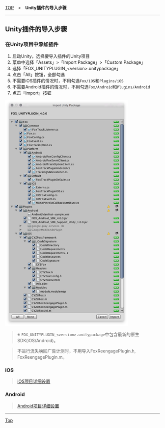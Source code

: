 [TOP](../../README.md)　>　**Unity插件的导入步骤**

---

## Unity插件的导入步骤

### 在Unity项目中添加插件

1. 启动Unity，选择要导入插件的Unity项目
2. 菜单中选择「Assets」>「Import Package」>「Custom Package」
3. 选择「FOX_UNITYPLUGIN_&lt;version&gt;.unitypackage」
4. 点击「All」按钮，全部勾选
5. 不需要iOS插件的情况时，不用勾选`Fox/iOS`和`Plugins/iOS`
6. 不需要Android插件的情况时，不用勾选`Fox/Android`和`Plugins/Android`
7. 点击「Import」按钮

<img src="./img01.png" width="400px" />

> ※ `FOX_UNITYPLUGIN_<version>.unitypackage`中包含最新的原生SDK(iOS/Android)。

> 不进行流失唤回广告计测时，不用导入FoxReengagePlugin.h, FoxReengagePlugin.m。

### iOS

> [iOS项目详细设置](./ios/README.md)

### Android

> [Android项目详细设置](./android/README.md)


---
[Top](../../README.md)

